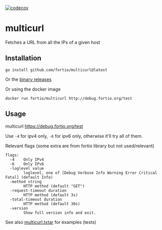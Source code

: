 [![codecov](https://codecov.io/github/fortio/multicurl/branch/main/graph/badge.svg?token=LONYZDFQ7C)](https://codecov.io/github/fortio/multicurl)

# multicurl

Fetches a URL from all the IPs of a given host

## Installation
```
go install github.com/fortio/multicurl@latest
```

Or the [binary releases](https://github.com/fortio/multicurl/releases)

Or using the docker image
```
docker run fortio/multicurl http://debug.fortio.org/test
```

## Usage

multicurl https://debug.fortio.org/test

Use `-4` for ipv4 only, `-6` for ipv6 only, otherwise it'll try all of them.

Relevant flags (some extra are from fortio library but not used/relevant)

```
flags:
  -4	Only IPv4
  -6	Only IPv6
  -loglevel value
    	loglevel, one of [Debug Verbose Info Warning Error Critical Fatal] (default Info)
  -method string
    	HTTP method (default "GET")
  -request-timeout duration
    	HTTP method (default 3s)
  -total-timeout duration
    	HTTP method (default 30s)
  -version
    	Show full version info and exit.
```

See also [multicurl.txtar](multicurl.txtar) for examples (tests)
